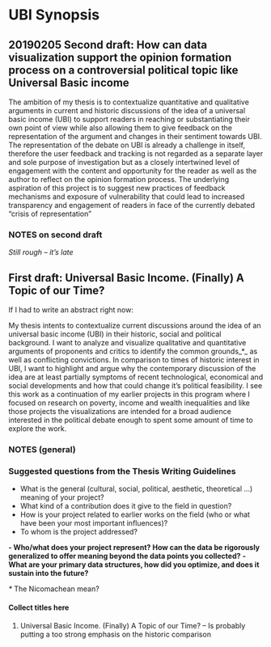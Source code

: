 # UBI Synopsis

## 20190205 Second draft: How can data visualization support the opinion formation process on a controversial political topic like Universal Basic income

The ambition of my thesis is to contextualize quantitative and qualitative arguments in current and historic discussions of the idea of a universal basic income (UBI) to support readers in reaching or substantiating their own point of view while also allowing them to give feedback on the representation of the argument and changes in their sentiment towards UBI. The representation of the debate on UBI is already a challenge in itself, therefore the user feedback and tracking is not regarded as a separate layer and sole purpose of investigation but as a closely intertwined level of engagement with the content and opportunity for the reader as well as the author to reflect on the opinion formation process. The underlying aspiration of this project is to suggest new practices of feedback mechanisms and exposure of vulnerability that could lead to increased transparency and engagement of readers in face of the currently debated “crisis of representation”

### NOTES on second draft
_Still rough – it’s late_

## First draft: Universal Basic Income. (Finally) A Topic of our Time?

If I had to write an abstract right now:

My thesis intents to contextualize current discussions around the idea of an universal basic income (UBI) in their historic, social and political background. I want to analyze and visualize qualitative and quantitative arguments of proponents and critics to identify the common grounds_*_ as well as conflicting convictions. In comparison to times of historic interest in UBI, I want to highlight and argue why the contemporary discussion of the idea are at least partially symptoms of recent technological, economical and social developments and how that could change it’s political feasibility. I see this work as a continuation of my earlier projects in this program where I focused on research on poverty, income and wealth inequalities and like those projects the visualizations are intended for a broad audience interested in the political debate enough to spent some amount of time to explore the work.



### NOTES (general)

### Suggested questions from the Thesis Writing Guidelines

- What is the general (cultural, social, political, aesthetic, theoretical ...) meaning of your project?
- What kind of a contribution does it give to the field in question?
- How is your project related to earlier works on the field (who or what have been your most important influences)?
- To whom is the project addressed?

**- Who/what does your project represent? How can the data be rigorously generalized to offer meaning beyond the data points you collected?**
**- What are your primary data structures, how did you optimize, and does it sustain into the future?**

_*_ The Nicomachean mean? 

#### Collect titles here

1. Universal Basic Income. (Finally) A Topic of our Time? – Is probably putting a too strong emphasis on the historic comparison
